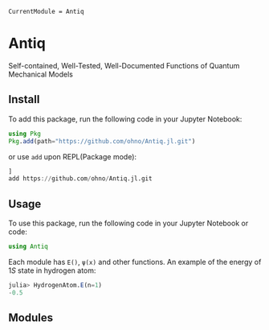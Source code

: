 ```@meta
CurrentModule = Antiq
```

# Antiq

Self-contained, Well-Tested, Well-Documented Functions of Quantum Mechanical Models

## Install

To add this package, run the following code in your Jupyter Notebook:

```julia
using Pkg
Pkg.add(path="https://github.com/ohno/Antiq.jl.git")
```

or use `add` upon REPL(Package mode):

```julia
]
add https://github.com/ohno/Antiq.jl.git
```

## Usage

To use this package, run the following code in your Jupyter Notebook or code:

```julia
using Antiq
```

Each module has `E()`, `ψ(x)` and other functions. An example of the energy of $1S$ state in hydrogen atom:

```julia
julia> HydrogenAtom.E(n=1)
-0.5
```

## Modules

```@index
```
